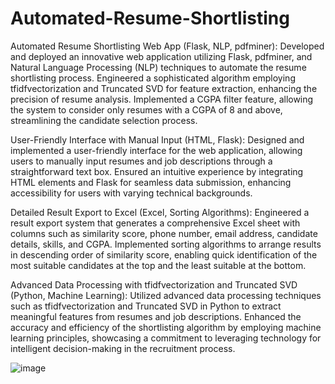 # Automated-Resume-Shortlisting

Automated Resume Shortlisting Web App (Flask, NLP, pdfminer): Developed and deployed an innovative web application utilizing Flask, pdfminer, and Natural Language Processing (NLP) techniques to automate the resume shortlisting process. Engineered a sophisticated algorithm employing tfidfvectorization and Truncated SVD for feature extraction, enhancing the precision of resume analysis. Implemented a CGPA filter feature, allowing the system to consider only resumes with a CGPA of 8 and above, streamlining the candidate selection process.

User-Friendly Interface with Manual Input (HTML, Flask): Designed and implemented a user-friendly interface for the web application, allowing users to manually input resumes and job descriptions through a straightforward text box. Ensured an intuitive experience by integrating HTML elements and Flask for seamless data submission, enhancing accessibility for users with varying technical backgrounds.

Detailed Result Export to Excel (Excel, Sorting Algorithms): Engineered a result export system that generates a comprehensive Excel sheet with columns such as similarity score, phone number, email address, candidate details, skills, and CGPA. Implemented sorting algorithms to arrange results in descending order of similarity score, enabling quick identification of the most suitable candidates at the top and the least suitable at the bottom.

Advanced Data Processing with tfidfvectorization and Truncated SVD (Python, Machine Learning): Utilized advanced data processing techniques such as tfidfvectorization and Truncated SVD in Python to extract meaningful features from resumes and job descriptions. Enhanced the accuracy and efficiency of the shortlisting algorithm by employing machine learning principles, showcasing a commitment to leveraging technology for intelligent decision-making in the recruitment process.

![image](https://github.com/Chirag1705/Automated-Resume-Shortlisting/assets/91147379/9ba737a2-aa0c-4480-a4d0-d0b93a39e3a9)

